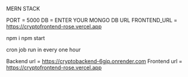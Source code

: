 <!-- Tech used -->
MERN STACK

<!-- In .env file  -->
PORT = 5000
DB = ENTER YOUR MONGO DB URL 
FRONTEND_URL = https://cryptofrontend-rose.vercel.app   

<!-- For run project -->
npm i 
npm start


<!-- cron job -->
cron job run in every one hour 


<!-- deployed url -->
Backend url = https://cryptobackend-6gjp.onrender.com
Frontend url = https://cryptofrontend-rose.vercel.app